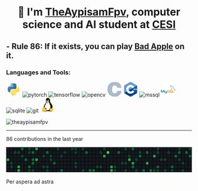 
<h1 align="center">🍎 I'm <a href="https://theaypisamfpv.github.io/About/about.html" target="_blank">TheAypisamFpv</a>, computer science and AI student at <a href="https://www.cesi.fr/" target="_blank">CESI</a></h1>

<h2 align="left">
<!--   <p>- 🔭 I’m currently working on an AI like <a href="https://en.wikipedia.org/wiki/Neuro-sama" target="_blank">Neuro-sama</a> and researching the feasibility of voice recognition using <a href="https://en.wikipedia.org/wiki/Spiking_neural_network" target="_blank">SNN</a>'s.</p> -->
  <p>- Rule 86: If it exists, you can play <a href="https://www.urbandictionary.com/define.php?term=Bad%20Apple%21%21" target="_blank">Bad Apple</a> on it.</p>
</h2>



<h3 align="left">Languages and Tools:</h3>
<p align="left"> 
  
  <a>
    <img src="https://raw.githubusercontent.com/devicons/devicon/master/icons/python/python-original.svg" alt="python" width="40" height="40"/>
  </a> 
  
  <a>
    <img src="https://www.vectorlogo.zone/logos/pytorch/pytorch-icon.svg" alt="pytorch" width="40" height="40"/>
  </a>
  
  <a>
    <img src="https://www.vectorlogo.zone/logos/tensorflow/tensorflow-icon.svg" alt="tensorflow" width="40" height="40"/>
  </a>
  
  <a>
    <img src="https://www.vectorlogo.zone/logos/opencv/opencv-icon.svg" alt="opencv" width="40" height="40"/> 
  </a> 
  
  <a>
    <img src="https://raw.githubusercontent.com/devicons/devicon/master/icons/c/c-original.svg" alt="c" width="40" height="40"/> 
  </a> 
  
  <a>
    <img src="https://raw.githubusercontent.com/devicons/devicon/master/icons/cplusplus/cplusplus-original.svg" alt="cplusplus" width="40" height="40"/> 
  </a> 
  
  <a>
    <img src="https://www.svgrepo.com/show/303229/microsoft-sql-server-logo.svg" alt="mssql" width="40" height="40"/> 
  </a> 
  
  <a>
    <img src="https://raw.githubusercontent.com/devicons/devicon/master/icons/mysql/mysql-original-wordmark.svg" alt="mysql" width="40" height="40"/> 
  </a> 
  
  <a>
    <img src="https://www.vectorlogo.zone/logos/sqlite/sqlite-icon.svg" alt="sqlite" width="40" height="40"/> 
  </a> 

  <a>
    <img src="https://www.vectorlogo.zone/logos/git-scm/git-scm-icon.svg" alt="git" width="40" height="40"/>
  </a>
  
  <a>
    <img src="https://raw.githubusercontent.com/devicons/devicon/master/icons/linux/linux-original.svg" alt="linux" width="40" height="40"/> 
  </a>
</p>



<p align="left"> <img src="https://komarev.com/ghpvc/?username=theaypisamfpv&label=Profile%20views&color=0e75b6&style=flat" alt="theaypisamfpv" /> </p>

---

86 contributions in the last year

![Bad Apple](https://github.com/TheAypisamFpv/TheAypisamFpv/blob/main/Bad%20Apple.gif)
<p>Per aspera ad astra</p>
